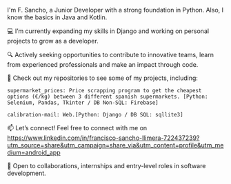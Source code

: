 I'm F. Sancho, a Junior Developer with a strong foundation in Python. Also, I know the basics in Java and Kotlin. 


💻 I’m currently expanding my skills in Django and working on personal projects to grow as a developer.

🔍 Actively seeking opportunities to contribute to innovative teams, learn from experienced professionals and make an impact through code.

📂 Check out my repositories to see some of my projects, including:

    supermarket_prices: Price scrapping program to get the cheapest options (€/kg) between 3 different spanish supermarkets. [Python: Selenium, Pandas, Tkinter / DB Non-SQL: Firebase]

    calibration-mail: Web.[Python: Django / DB SQL: sqllite3]

📫 Let’s connect! Feel free to connect with me on https://www.linkedin.com/in/francisco-sancho-llimera-722437239?utm_source=share&utm_campaign=share_via&utm_content=profile&utm_medium=android_app

🌟 Open to collaborations, internships and entry-level roles in software development.
